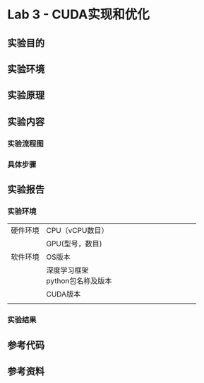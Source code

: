 # Lab 3 - CUDA实现和优化

## 实验目的

## 实验环境

## 实验原理

## 实验内容

### 实验流程图

### 具体步骤

## 实验报告

### 实验环境

||||
|--------|--------------|--------------------------|
|硬件环境|CPU（vCPU数目）|&nbsp; &nbsp; &nbsp; &nbsp; &nbsp; &nbsp; &nbsp; &nbsp; &nbsp; &nbsp; &nbsp; &nbsp; &nbsp; &nbsp; &nbsp; &nbsp; &nbsp; &nbsp; &nbsp; &nbsp; |
||GPU(型号，数目)||
|软件环境|OS版本||
||深度学习框架<br>python包名称及版本||
||CUDA版本||
||||

### 实验结果

## 参考代码

## 参考资料
